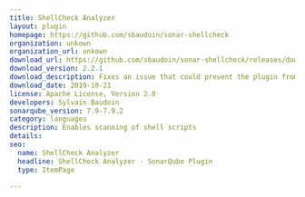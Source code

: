 ```yaml
---
title: ShellCheck Analyzer
layout: plugin
homepage: https://github.com/sbaudoin/sonar-shellcheck
organization: unkown
organization_url: unkown
download_url: https://github.com/sbaudoin/sonar-shellcheck/releases/download/v2.2.1/sonar-shellcheck-plugin-2.2.1.jar
download_version: 2.2.1
download_description: Fixes an issue that could prevent the plugin from being installed in some SonarQube environments running MySQL
download_date: 2019-10-21
license: Apache License, Version 2.0
developers: Sylvain Baudoin
sonarqube_version: 7.9-7.9.2
category: languages
description: Enables scanning of shell scripts
details: 
seo: 
  name: ShellCheck Analyzer
  headline: ShellCheck Analyzer - SonarQube Plugin
  type: ItemPage

---
```

